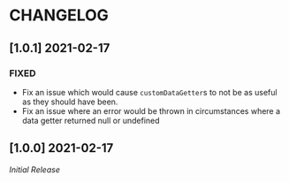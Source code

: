# CHANGELOG

## [1.0.1] 2021-02-17

### FIXED

- Fix an issue which would cause `customDataGetter`s to not be as useful as they should have been.
- Fix an issue where an error would be thrown in circumstances where a data getter returned null or undefined

## [1.0.0] 2021-02-17

*Initial Release*
